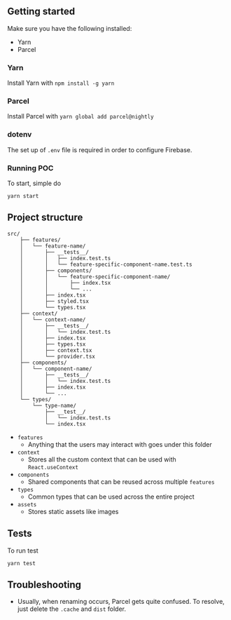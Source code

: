 ## Getting started

Make sure you have the following installed:

- Yarn
- Parcel

### Yarn

Install Yarn with `npm install -g yarn`

### Parcel

Install Parcel with `yarn global add parcel@nightly`

### dotenv

The set up of `.env` file is required in order to configure Firebase.

### Running POC

To start, simple do

```
yarn start
```

## Project structure

```
src/
    ├── features/
    │   └── feature-name/
    │       ├── __tests__/
    │       │   ├── index.test.ts
    │       │   └── feature-specific-component-name.test.ts
    │       ├── components/
    │       │   └── feature-specific-component-name/
    │       │       ├── index.tsx
    │       │       └── ...
    │       ├── index.tsx
    │       ├── styled.tsx
    │       └── types.tsx
    ├── context/
    │   └── context-name/
    │       ├── __tests__/
    │       │   └── index.test.ts
    │       ├── index.tsx
    │       ├── types.tsx
    │       ├── context.tsx
    │       └── provider.tsx
    ├── components/
    │   └── component-name/
    │       ├── __tests__/
    │       │   └── index.test.ts
    │       ├── index.tsx
    │       └── ...
    └── types/
        └── type-name/
            ├── __test__/
            │   └── index.test.ts
            └── index.tsx
```

- `features`
  - Anything that the users may interact with goes under this folder
- `context`
  - Stores all the custom context that can be used with `React.useContext`
- `components`
  - Shared components that can be reused across multiple `features`
- `types`
  - Common types that can be used across the entire project
- `assets`
  - Stores static assets like images

## Tests

To run test

```
yarn test
```

## Troubleshooting

- Usually, when renaming occurs, Parcel gets quite confused. To resolve, just delete the `.cache` and `dist` folder.
